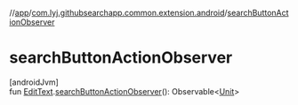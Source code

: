 //[app](../../index.md)/[com.lyj.githubsearchapp.common.extension.android](index.md)/[searchButtonActionObserver](search-button-action-observer.md)

# searchButtonActionObserver

[androidJvm]\
fun [EditText](https://developer.android.com/reference/kotlin/android/widget/EditText.html).[searchButtonActionObserver](search-button-action-observer.md)(): Observable&lt;[Unit](https://kotlinlang.org/api/latest/jvm/stdlib/kotlin/-unit/index.html)&gt;

